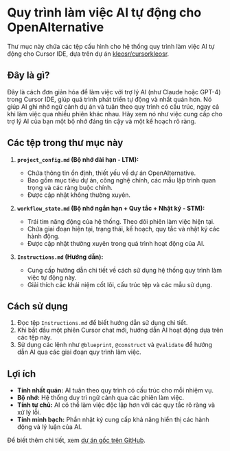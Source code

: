 # Quy trình làm việc AI tự động cho OpenAlternative

Thư mục này chứa các tệp cấu hình cho hệ thống quy trình làm việc AI tự động cho Cursor IDE, dựa trên dự án [kleosr/cursorkleosr](https://github.com/kleosr/cursorkleosr).

## Đây là gì?

Đây là cách đơn giản hóa để làm việc với trợ lý AI (như Claude hoặc GPT-4) trong Cursor IDE, giúp quá trình phát triển tự động và nhất quán hơn. Nó giúp AI ghi nhớ ngữ cảnh dự án và tuân theo quy trình có cấu trúc, ngay cả khi làm việc qua nhiều phiên khác nhau. Hãy xem nó như việc cung cấp cho trợ lý AI của bạn một bộ nhớ đáng tin cậy và một kế hoạch rõ ràng.

## Các tệp trong thư mục này

1. **`project_config.md` (Bộ nhớ dài hạn - LTM):**
   * Chứa thông tin ổn định, thiết yếu về dự án OpenAlternative.
   * Bao gồm mục tiêu dự án, công nghệ chính, các mẫu lập trình quan trọng và các ràng buộc chính.
   * Được cập nhật không thường xuyên.

2. **`workflow_state.md` (Bộ nhớ ngắn hạn + Quy tắc + Nhật ký - STM):**
   * Trái tim năng động của hệ thống. Theo dõi phiên làm việc hiện tại.
   * Chứa giai đoạn hiện tại, trạng thái, kế hoạch, quy tắc và nhật ký các hành động.
   * Được cập nhật thường xuyên trong quá trình hoạt động của AI.

3. **`Instructions.md` (Hướng dẫn):**
   * Cung cấp hướng dẫn chi tiết về cách sử dụng hệ thống quy trình làm việc tự động này.
   * Giải thích các khái niệm cốt lõi, cấu trúc tệp và các mẫu sử dụng.

## Cách sử dụng

1. Đọc tệp `Instructions.md` để biết hướng dẫn sử dụng chi tiết.
2. Khi bắt đầu một phiên Cursor chat mới, hướng dẫn AI hoạt động dựa trên các tệp này.
3. Sử dụng các lệnh như `@blueprint`, `@construct` và `@validate` để hướng dẫn AI qua các giai đoạn quy trình làm việc.

## Lợi ích

* **Tính nhất quán:** AI tuân theo quy trình có cấu trúc cho mỗi nhiệm vụ.
* **Bộ nhớ:** Hệ thống duy trì ngữ cảnh qua các phiên làm việc.
* **Tính tự chủ:** AI có thể làm việc độc lập hơn với các quy tắc rõ ràng và xử lý lỗi.
* **Tính minh bạch:** Phần nhật ký cung cấp khả năng hiển thị các hành động và lý luận của AI.

Để biết thêm chi tiết, xem [dự án gốc trên GitHub](https://github.com/kleosr/cursorkleosr).
